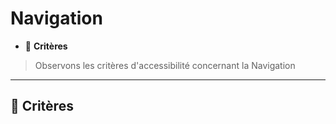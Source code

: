 # Navigation

*  🔖 **Critères**

> Observons les critères d'accessibilité concernant la Navigation

___

## 📑 Critères

